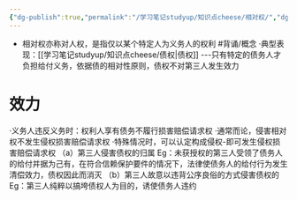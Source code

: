 ```yaml
---
{"dg-publish":true,"permalink":"/学习笔记studyup/知识点cheese/相对权/","dgPassFrontmatter":true,"noteIcon":"","created":"2024-07-05T11:29:05.407+08:00","updated":"2024-09-11T12:31:56.566+08:00"}
---
```


- 相对权亦称对人权，是指仅以某个特定人为义务人的权利 #背诵/概念 
·典型表现：[[学习笔记studyup/知识点cheese/债权\|债权]] ---只有特定的债务人才负担给付义务，依据债的相对性原则，债权不对第三人发生效力
# 效力
·义务人违反义务时：权利人享有债务不履行损害赔偿请求权
·通常而论，侵害相对权不发生侵权损害赔偿请求权
·特殊情况时，可以认定构成侵权-即可发生侵权损害赔偿请求权
（a）第三人侵害债权的归属
Eg：未获授权的第三人受领了债务人的给付并据为己有，在符合信赖保护要件的情况下，法律使债务人的给付行为发生清偿效力，债权因此而消灭
（b）第三人故意以违背公序良俗的方式侵害债权的
Eg：第三人纯粹以搞垮债权人为目的，诱使债务人违约
